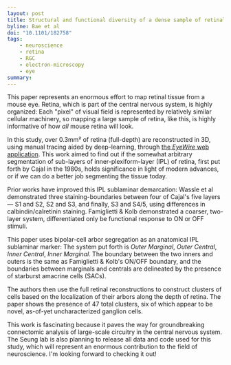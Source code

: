 ```yaml
---
layout: post
title: Structural and functional diversity of a dense sample of retinal ganglion cells
byline: Bae et al
doi: "10.1101/182758"
tags:
    - neuroscience
    - retina
    - RGC
    - electron-microscopy
    - eye
summary:
---
```


This paper represents an enormous effort to map retinal tissue from a mouse eye. Retina, which is part of the central nervous system, is highly organized: Each "pixel" of visual field is represented by relatively similar cellular machinery, so mapping a large sample of retina, like this, is highly informative of how _all_ mouse retina will look.

In this study, over 0.3mm² of retina (full-depth) are reconstructed in 3D, using manual tracing aided by deep-learning, through [the _EyeWire_ web application](https://eyewire.org). This work aimed to find out if the somewhat arbitrary segmentation of sub-layers of inner-plexiform-layer (IPL) of retina, first put forth by Cajal in the 1980s, holds significance in light of modern advances, or if we can do a better job segmenting the tissue today.

Prior works have improved this IPL sublaminar demarcation: Wassle et al demonstrated three staining-boundaries between four of Cajal's five layers — S1 and S2, S2 and S3, and finally, S3 and S4/5, using differences in calbindin/calretinin staining. Famiglietti & Kolb demonstrated a coarser, two-layer system, differentiated only be functional response to ON or OFF stimuli.

This paper uses bipolar-cell arbor segregation as an anatomical IPL sublaminar marker: The system put forth is _Outer Marginal_, _Outer Central_, _Inner Central_, _Inner Marginal_. The boundary between the two inners and outers is the same as Famiglietti & Kolb's ON/OFF boundary, and the boundaries between marginals and centrals are delineated by the presence of starburst amacrine cells (SACs).

The authors then use the full retinal reconstructions to construct clusters of cells based on the localization of their arbors along the depth of retina. The paper shows the presence of 47 total clusters, six of which appear to be novel, as-of-yet uncharacterized ganglion cells.

This work is fascinating because it paves the way for groundbreaking connectomic analysis of large-scale circuitry in the central nervous system. The Seung lab is also planning to release all data and code used for this study, which will represent an enormous contribution to the field of neuroscience. I'm looking forward to checking it out!
